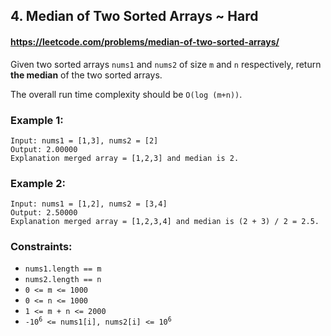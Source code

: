 <h2>4. Median of Two Sorted Arrays ~ Hard</h2>

#### https://leetcode.com/problems/median-of-two-sorted-arrays/

<p>Given two sorted arrays <code>nums1</code> and <code>nums2</code> of size <code>m</code> and <code>n</code> respectively, return <strong>the median</strong> of the two sorted arrays.</p>

<p>The overall run time complexity should be <code>O(log (m+n))</code>.</p>


<h3>Example 1:</h3>

<pre>
<code>Input: nums1 = [1,3], nums2 = [2]
Output: 2.00000
Explanation merged array = [1,2,3] and median is 2.
</code></pre>

<h3>Example 2:</h3>

<pre>
<code>Input: nums1 = [1,2], nums2 = [3,4]
Output: 2.50000
Explanation merged array = [1,2,3,4] and median is (2 + 3) / 2 = 2.5.
</code></pre>


<h3>Constraints:</h3>

<ul>
	<li><code>nums1.length == m</code></li>
	<li><code>nums2.length == n</code></li>
	<li><code>0 &lt;= m &lt;= 1000</code></li>
	<li><code>0 &lt;= n &lt;= 1000</code></li>
	<li><code>1 &lt;= m + n &lt;= 2000</code></li>
	<li><code>-10<sup>6</sup> &lt;= nums1[i], nums2[i] &lt;= 10<sup>6</sup></code></li>
</ul>

